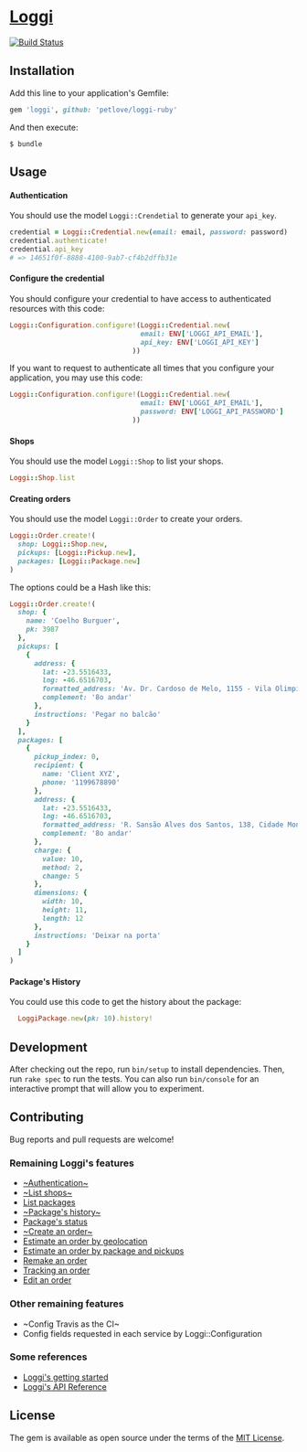 # [Loggi](https://github.com/petlove/loggi-ruby)

[![Build Status](https://travis-ci.org/petlove/loggi-ruby.svg?branch=master)](https://travis-ci.org/petlove/loggi-ruby)

## Installation

Add this line to your application's Gemfile:

```ruby
gem 'loggi', github: 'petlove/loggi-ruby'
```

And then execute:

    $ bundle

## Usage

#### Authentication
You should use the model `Loggi::Crendetial` to generate your `api_key`.
```ruby
credential = Loggi::Credential.new(email: email, password: password)
credential.authenticate!
credential.api_key
# => 14651f0f-8888-4100-9ab7-cf4b2dffb31e
```

#### Configure the credential
You should configure your credential to have access to authenticated resources with this code:
```ruby
Loggi::Configuration.configure!(Loggi::Credential.new(
                                email: ENV['LOGGI_API_EMAIL'],
                                api_key: ENV['LOGGI_API_KEY']
                              ))
```

If you want to request to authenticate all times that you configure your application, you may use this code:
```ruby
Loggi::Configuration.configure!(Loggi::Credential.new(
                                email: ENV['LOGGI_API_EMAIL'],
                                password: ENV['LOGGI_API_PASSWORD']
                              ))
```

#### Shops
You should use the model `Loggi::Shop` to list your shops.
```ruby
Loggi::Shop.list
```

#### Creating orders
You should use the model `Loggi::Order` to create your orders.
```ruby
Loggi::Order.create!(
  shop: Loggi::Shop.new,
  pickups: [Loggi::Pickup.new],
  packages: [Loggi::Package.new]
)
```

The options could be a Hash like this:
```ruby
Loggi::Order.create!(
  shop: {
    name: 'Coelho Burguer',
    pk: 3987
  },
  pickups: [
    {
      address: {
        lat: -23.5516433,
        lng: -46.6516703,
        formatted_address: 'Av. Dr. Cardoso de Melo, 1155 - Vila Olimpia, São Paulo - SP, 04548-004, Brazil',
        complement: '8o andar'
      },
      instructions: 'Pegar no balcão'
    }
  ],
  packages: [
    {
      pickup_index: 0,
      recipient: {
        name: 'Client XYZ',
        phone: '1199678890'
      },
      address: {
        lat: -23.5516433,
        lng: -46.6516703,
        formatted_address: 'R. Sansão Alves dos Santos, 138, Cidade Monções São Paulo - SP Brasil',
        complement: '8o andar'
      },
      charge: {
        value: 10,
        method: 2,
        change: 5
      },
      dimensions: {
        width: 10,
        height: 11,
        length: 12
      },
      instructions: 'Deixar na porta'
    }
  ]
)
```

#### Package's History
You could use this code to get the history about the package:
```ruby
  LoggiPackage.new(pk: 10).history!
```

## Development

After checking out the repo, run `bin/setup` to install dependencies. Then, run `rake spec` to run the tests. You can also run `bin/console` for an interactive prompt that will allow you to experiment.

## Contributing

Bug reports and pull requests are welcome!

### Remaining Loggi's features
- [~Authentication~](https://docs.api.loggi.com/reference/autorizacao#consultar-api-key)
- [~List shops~](https://docs.api.loggi.com/reference/lojas#listagem-de-lojas)
- [List packages](https://docs.api.loggi.com/reference/pacotes#listagem-de-pacotes)
- [~Package's history~](https://docs.api.loggi.com/reference/pacotes#historico-de-pacote)
- [Package's status](https://docs.api.loggi.com/reference/pacotes#status-dos-pacotes)
- [~Create an order~](https://docs.api.loggi.com/reference/pedidos#criacao-de-pedido)
- [Estimate an order by geolocation](https://docs.api.loggi.com/reference/pedidos#estimar-precos-de-pedido)
- [Estimate an order by package and pickups](https://docs.api.loggi.com/reference/pedidos#estimativa-com-endereco)
- [Remake an order](https://docs.api.loggi.com/reference/pedidos#refazer-um-pedido)
- [Tracking an order](https://docs.api.loggi.com/reference/pedidos#buscar-um-pedido)
- [Edit an order](https://docs.api.loggi.com/reference/pedidos#edi%C3%A7%C3%A3o-de-pedido)

### Other remaining features
- ~Config Travis as the CI~
- Config fields requested in each service by Loggi::Configuration

### Some references
- [Loggi's getting started](https://docs.api.loggi.com/docs/getting-started)
- [Loggi's API Reference](https://docs.api.loggi.com/reference/autorizacao)

## License

The gem is available as open source under the terms of the [MIT License](https://opensource.org/licenses/MIT).

